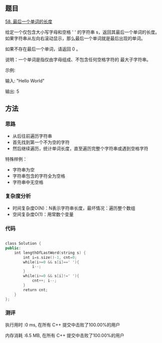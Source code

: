 ## 题目
[58. 最后一个单词的长度](https://leetcode-cn.com/problems/length-of-last-word/)

给定一个仅包含大小写字母和空格 ' ' 的字符串 s，返回其最后一个单词的长度。如果字符串从左向右滚动显示，那么最后一个单词就是最后出现的单词。

如果不存在最后一个单词，请返回 0 。

说明：一个单词是指仅由字母组成、不包含任何空格字符的 最大子字符串。

示例:

输入: "Hello World"

输出: 5

## 方法
### 思路
- 从后往前遍历字符串
- 首先找到第一个不为空的字符
- 然后继续遍历，统计单词长度，直至遍历完整个字符串或遇到空格字符

特殊样例：
- 字符串为空
- 字符串包含的字符全为空格
- 字符串中无空格

### 复杂度分析
- 时间复杂度O(N)：N表示字符串长度，最坏情况：遍历整个数组
- 空间复杂度O(1)：用常数个变量

### 代码
```cpp

class Solution {
public:
    int lengthOfLastWord(string s) {
        int i=s.size()-1, cnt=0;
        while(i>=0 && s[i]==' '){
            i--;
        }
        while(i>=0 && s[i]!=' '){
            cnt++; i--;
        }
        return cnt;
    }
};


```

### 测评
执行用时 :0 ms, 在所有 C++ 提交中击败了100.00%的用户

内存消耗 :6.5 MB, 在所有 C++ 提交中击败了100.00%的用户
